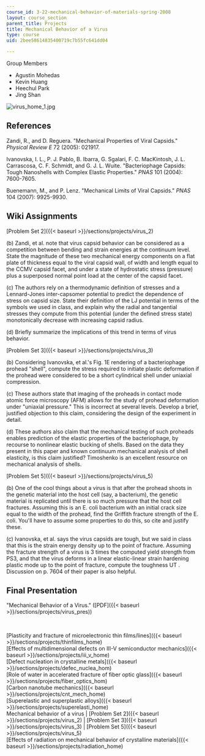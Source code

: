 ```yaml
---
course_id: 3-22-mechanical-behavior-of-materials-spring-2008
layout: course_section
parent_title: Projects
title: Mechanical Behavior of a Virus
type: course
uid: 2bee58614835400719c7b55fc641dd04

---
```


Group Members

*   Agustin Mohedas
*   Kevin Huang
*   Heechul Park
*   Jing Shan

![virus_home_1.jpg](/courses/materials-science-and-engineering/3-22-mechanical-behavior-of-materials-spring-2008/projects/virus_home_1.jpg)

References
----------

Zandi, R., and D. Reguera. "Mechanical Properties of Viral Capsids." _Physical Review E_ 72 (2005): 021917.

Ivanovska, I. L., P. J. Pablo, B. Ibarra, G. Sgalari, F. C. MacKintosh, J. L. Carrascosa, C. F. Schmidt, and G. J. L. Wuite. "Bacteriophage Capsids: Tough Nanoshells with Complex Elastic Properties." _PNAS_ 101 (2004): 7600-7605.

Buenemann, M., and P. Lenz. "Mechanical Limits of Viral Capsids." _PNAS_ 104 (2007): 9925-9930.

Wiki Assignments
----------------

[Problem Set 2]({{< baseurl >}}/sections/projects/virus_2)

(b) Zandi, et al. note that virus capsid behavior can be considered as a competition between bending and strain energies at the continuum level. State the magnitude of these two mechanical energy components on a flat plate of thickness equal to the viral capsid wall, of width and length equal to the CCMV capsid facet, and under a state of hydrostatic stress (pressure) plus a superposed normal point load at the center of the capsid facet.

(c) The authors rely on a thermodynamic definition of stresses and a Lennard-Jones inter-capsomer potential to predict the dependence of stress on capsid size. State their definition of the LJ potential in terms of the symbols we used in class, and explain why the radial and tangential stresses they compute from this potential (under the defined stress state) monotonically decrease with increasing capsid radius.

(d) Briefly summarize the implications of this trend in terms of virus behavior.

[Problem Set 3]({{< baseurl >}}/sections/projects/virus_3)

(b) Considering Ivanovska, et al.'s Fig. 1E rendering of a bacteriophage prohead "shell", compute the stress required to initiate plastic deformation if the prohead were considered to be a short cylindrical shell under uniaxial compression.

(c) These authors state that imaging of the proheads in contact mode atomic force microscopy (AFM) allows for the study of prohead deformation under "uniaxial pressure." This is incorrect at several levels. Develop a brief, justified objection to this claim, considering the design of the experiment in detail.

(d) These authors also claim that the mechanical testing of such proheads enables prediction of the elastic properties of the bacteriophage, by recourse to nonlinear elastic bucking of shells. Based on the data they present in this paper and known continuum mechanical analysis of shell elasticity, is this claim justified? Timoshenko is an excellent resource on mechanical analysis of shells.

[Problem Set 5]({{< baseurl >}}/sections/projects/virus_5)

(b) One of the cool things about a virus is that after the prohead shoots in the genetic material into the host cell (say, a bacterium), the genetic material is replicated until there is so much pressure that the host cell fractures. Assuming this is an E. coli bacterium with an initial crack size equal to the width of the prohead, find the Griffith fracture strength of the E. coli. You'll have to assume some properties to do this, so cite and justify these.

(c) Ivanovska, et al. says the virus capsids are tough, but we said in class that this is the strain energy density up to the point of fracture. Assuming the fracture strength of a virus is 3 times the computed yield strength from PS3, and that the virus deforms in a linear elastic-linear strain hardening plastic mode up to the point of fracture, compute the toughness UT . Discussion on p. 7604 of their paper is also helpful.

Final Presentation
------------------

"Mechanical Behavior of a Virus." ([PDF]({{< baseurl >}}/sections/projects/virus_pres))

  
  
 

[Plasticity and fracture of microelectronic thin films/lines]({{< baseurl >}}/sections/projects/thinfilms_home)  
[Effects of multidimensional defects on III-V semiconductor mechanics]({{< baseurl >}}/sections/projects/iii_v_home)  
[Defect nucleation in crystalline metals]({{< baseurl >}}/sections/projects/defec_nuclea_hom)  
[Role of water in accelerated fracture of fiber optic glass]({{< baseurl >}}/sections/projects/fiber_optics_hom)  
[Carbon nanotube mechanics]({{< baseurl >}}/sections/projects/cnt_mech_home)  
[Superelastic and superplastic alloys]({{< baseurl >}}/sections/projects/superelasti_home)  
Mechanical behavior of a virus | [Problem Set 2]({{< baseurl >}}/sections/projects/virus_2) | [Problem Set 3]({{< baseurl >}}/sections/projects/virus_3) | [Problem Set 5]({{< baseurl >}}/sections/projects/virus_5)  
[Effects of radiation on mechanical behavior of crystalline materials]({{< baseurl >}}/sections/projects/radiation_home)